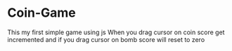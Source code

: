 # Coin-Game

This my first simple game using js
When you drag cursor on coin score get incremented and if
you drag cursor on bomb score will reset to zero
